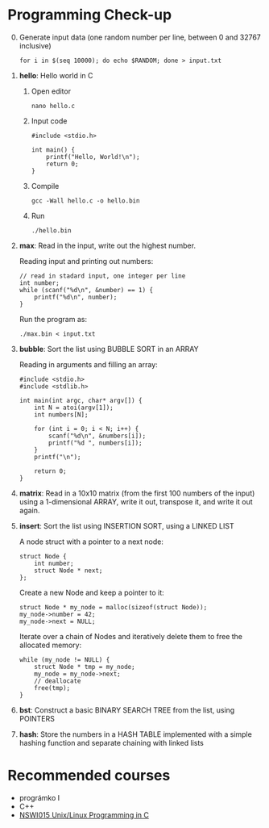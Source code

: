 # Programming Check-up

0. Generate input data (one random number per line, between 0 and 32767 inclusive)

       for i in $(seq 10000); do echo $RANDOM; done > input.txt
    
1. **hello**: Hello world in C
    1. Open editor
    
           nano hello.c
    1. Input code

           #include <stdio.h>
           
           int main() {
               printf("Hello, World!\n");
               return 0;
           }
    1. Compile
     
           gcc -Wall hello.c -o hello.bin
    1. Run
    
           ./hello.bin

1. **max**: Read in the input, write out the highest number. 
   
   Reading input and printing out numbers:    
   
       // read in stadard input, one integer per line
       int number;
       while (scanf("%d\n", &number) == 1) {
           printf("%d\n", number);
       }
       
   Run the program as:
   
       ./max.bin < input.txt
1. **bubble**: Sort the list using BUBBLE SORT in an ARRAY

   Reading in arguments and filling an array:

       #include <stdio.h>
       #include <stdlib.h>

       int main(int argc, char* argv[]) {
           int N = atoi(argv[1]);
           int numbers[N];

           for (int i = 0; i < N; i++) {
               scanf("%d\n", &numbers[i]);
               printf("%d ", numbers[i]);
           }
           printf("\n");
           
           return 0;
       }

1. **matrix**: Read in a 10x10 matrix (from the first 100 numbers of the input) using a 1-dimensional ARRAY, write it out, transpose it, and write it out again.
1. **insert**: Sort the list using INSERTION SORT, using a LINKED LIST

    A node struct with a pointer to a next node:
  
       struct Node {
           int number;
           struct Node * next;
       };

    Create a new Node and keep a pointer to it:

       struct Node * my_node = malloc(sizeof(struct Node));
       my_node->number = 42;
       my_node->next = NULL;

    Iterate over a chain of Nodes and iteratively delete them to free the allocated memory:
   
       while (my_node != NULL) {
           struct Node * tmp = my_node;
           my_node = my_node->next;
           // deallocate
           free(tmp);
       }

1. **bst**: Construct a basic BINARY SEARCH TREE from the list, using POINTERS
1. **hash**: Store the numbers in a HASH TABLE implemented with a simple hashing function and separate chaining with linked lists

# Recommended courses
* prográmko I
* C++
* [NSWI015 Unix/Linux Programming in C](https://is.cuni.cz/studium/eng/predmety/index.php?do=predmet&kod=NSWI015)
